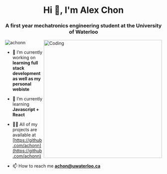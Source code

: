 
<h1 align="center">Hi 👋, I'm Alex Chon</h1>
<h3 align="center">A first year mechatronics engineering student at the University of Waterloo</h3>
<img align="right" alt="Coding" width="380" src="https://camo.githubusercontent.com/7de37139d0b4c1ce40865e799b446c0e963a3dd8fb68d239707237c40604fa3d/68747470733a2f2f63646e2e6472696262626c652e636f6d2f75736572732f3733303730332f73637265656e73686f74732f363538313234332f6176656e746f2e676966"> 

<p align="left"> <img src="https://komarev.com/ghpvc/?username=achonn&label=Profile%20views&color=0e75b6&style=flat" alt="achonn"/> </p>

- 🔭 I’m currently working on **learning full stack development as well as my personal webiste**

- 🌱 I’m currently learning **Javascript + React**

- 👨‍💻 All of my projects are available at [https://github.com/achonn](https://github.com/achonn)

- 📫 How to reach me **achon@uwaterloo.ca**
